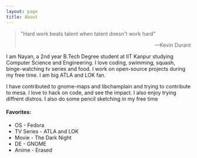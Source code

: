 ```yaml
---
layout: page
title: About
---
```

<blockquote><p> "Hard work beats talent when talent doesn't work hard"
<p style="text-align:right"> —Kevin Durant</p></p></blockquote>

I am Nayan, a 2nd year B.Tech Degree student at IIT Kanpur studying Computer Science and Engineering. I love coding, swimming, squash, binge-watching tv series and food. I work on open-source projects during my free time. I am big ATLA and LOK fan.

I have contributed to gnome-maps and libchamplain and trying to contribute to mesa. I love to hack on code, and see the impact. I also enjoy trying diffrent distros. I also do some pencil sketching in my free time
<h4>Favorites:</h4>
<ul style="list-style-type:disc">
  <li>OS - Fedora</li>
  <li>TV Series - ATLA and LOK</li>
  <li>Movie - The Dark Night</li>
  <li>DE - GNOME</li>
  <li>Anime - Erased</li>
</ul>

